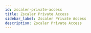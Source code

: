 ```yaml
---
id: zscaler-private-access
title: Zscaler Private Access
sidebar_label: Zscaler Private Access
description: Zscaler Private Access
---
```

